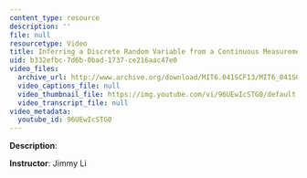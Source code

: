 ```yaml
---
content_type: resource
description: ''
file: null
resourcetype: Video
title: Inferring a Discrete Random Variable from a Continuous Measurement
uid: b332efbc-7d6b-0bad-1737-ce216aac47e0
video_files:
  archive_url: http://www.archive.org/download/MIT6.041SCF13/MIT6_041SCF13_Inferring_a_Discrete_Random_Variable_from_a_Continuous_Measurement_300k.mp4
  video_captions_file: null
  video_thumbnail_file: https://img.youtube.com/vi/96UEwIcSTG0/default.jpg
  video_transcript_file: null
video_metadata:
  youtube_id: 96UEwIcSTG0
---
```


**Description**:

**Instructor**: Jimmy Li